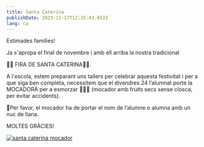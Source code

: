 ```yaml
---
title: Santa Caterina
publishDate: 2023-11-17T12:15:43.453Z
lang: ca
---
```

Estimades famílies!



Ja s'apropa el final de novembre i amb ell arriba la nostra tradicional

🍁🌰 FIRA DE SANTA CATERINA🍁🌰.



A l'escola, estem preparant uns tallers per celebrar aquesta festivitat i per a que siga ben completa,  necessitem que el divendres 24  l’alumnat porte la MOCADORÀ per a esmorzar 🥜🌰😋 (mocador amb fruits secs sense closca, per evitar accidents). 



📣Per favor, el mocador ha de portar el nom de l’alumne o alumna amb un nuc de llana.



MOLTES GRÀCIES!

[![santa caterina mocador](/images/santa_caterina.jpeg)](https://pn-dracs.netlify.app/images/santa_caterina.jpeg)